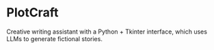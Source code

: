 # PlotCraft
Creative writing assistant with a Python + Tkinter interface, which uses LLMs to generate fictional stories.

